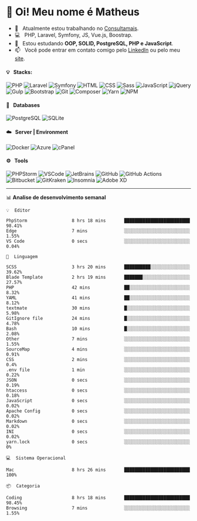 # 👋 Oi! Meu nome é Matheus

- 🔭 &nbsp; Atualmente estou trabalhando no [Consultamais](https://consultamais.com.br/).
- 💻 &nbsp; PHP, Laravel, Symfony, JS, Vue.js, Boostrap.
- 🌱 &nbsp; Estou estudando **OOP, SOLID, PostgreSQL, PHP e JavaScript**.
- 📫 &nbsp; Você pode entrar em contato comigo pelo [LinkedIn](https://www.linkedin.com/in/matheuscamargoxavier/) ou pelo meu [site](https://matheuscamargo.co).

#### 💡 &nbsp; Stacks:
![PHP](https://img.shields.io/badge/-PHP-777BB4?&logo=php&logoColor=FFFFFF)
![Laravel](https://img.shields.io/badge/-Laravel-FF2D20?&logo=laravel&logoColor=FFFFFF)
![Symfony](https://img.shields.io/badge/-Symfony-000000?&logo=symfony&logoColor=FFFFFF)
![HTML](https://img.shields.io/badge/-HTML-E34F26?&logo=html5&logoColor=FFFFFF)
![CSS](https://img.shields.io/badge/-CSS-1572B6?&logo=css3&logoColor=FFFFFF)
![Sass](https://img.shields.io/badge/-Sass-CC6699?&logo=sass&logoColor=FFFFFF)
![JavaScript](https://img.shields.io/badge/-JavaScript-F7DF1E?&logo=javascript&logoColor=FFFFFF)
![jQuery](https://img.shields.io/badge/-jQuery-0769AD?&logo=jquery&logoColor=FFFFFF)
![Gulp](https://img.shields.io/badge/-Gulp-CF4647?&logo=gulp&logoColor=FFFFFF)
![Bootstrap](https://img.shields.io/badge/-Bootstrap-7952B3?&logo=bootstrap&logoColor=FFFFFF)
![Git](https://img.shields.io/badge/-Git-F05032?&logo=git&logoColor=FFFFFF)
![Composer](https://img.shields.io/badge/-Composer-885630?&logo=composer&logoColor=FFFFFF)
![Yarn](https://img.shields.io/badge/-Yarn-2C8EBB?&logo=yarn&logoColor=FFFFFF)
![NPM](https://img.shields.io/badge/-npm-CB3837?&logo=npm&logoColor=FFFFFF)

#### 💾 &nbsp; Databases
![PostgreSQL](https://img.shields.io/badge/-PostgreSQL-336791?&logo=PostgreSQL&logoColor=FFFFFF)
![SQLite](https://img.shields.io/badge/-SQLite-003B57?&logo=SQLite&logoColor=FFFFFF)

#### ☁️ &nbsp; Server | Environment
![Docker](https://img.shields.io/badge/-Docker-2496ED?&logo=docker&logoColor=FFFFFF)
![Azure](https://img.shields.io/badge/-Azure-0089D6?&logo=microsoft%20azure&logoColor=FFFFFF)
![cPanel](https://img.shields.io/badge/-cPanel-FF6C2C?&logo=cpanel&logoColor=FFFFFF)

#### ⚙️ &nbsp; Tools
![PHPStorm](https://img.shields.io/badge/-PHPStorm-000000?&logo=PHPStorm&logoColor=FFFFFF)
![VSCode](https://img.shields.io/badge/-VSCode-007ACC?&logo=Visual%20Studio%20Code&logoColor=FFFFFF) 
![JetBrains](https://img.shields.io/badge/-JetBrains-000000?&logo=jetbrains&logoColor=FFFFFF) 
![GitHub](https://img.shields.io/badge/-GitHub-181717?&logo=github&logoColor=FFFFFF) 
![GitHub Actions](https://img.shields.io/badge/-GitHub%20Actions-181717?&logo=GitHub%20Actions&logoColor=FFFFFF) 
![Bitbucket](https://img.shields.io/badge/-Bitbucket-0052CC?&logo=bitbucket&logoColor=FFFFFF)
![GitKraken](https://img.shields.io/badge/-GitKraken-179287?&logo=GitKraken&logoColor=FFFFFF)
![Insomnia](https://img.shields.io/badge/-Insomnia-5849BE?&logo=Insomnia&logoColor=FFFFFF)
![Adobe XD](https://img.shields.io/badge/-Adobe%20XD-FF61F6?&logo=adobe%20xd&logoColor=FFFFFF) 
_______

📊  **Analise de desenvolvimento semanal**
```text
💡  Editor

PhpStorm                 8 hrs 18 mins       █████████████████████████     98.41%
Edge                     7 mins              ░░░░░░░░░░░░░░░░░░░░░░░░░      1.55%
VS Code                  0 secs              ░░░░░░░░░░░░░░░░░░░░░░░░░      0.04%
```
```text
💬  Linguagem

SCSS                     3 hrs 20 mins       ██████████░░░░░░░░░░░░░░░     39.62%
Blade Template           2 hrs 19 mins       ███████░░░░░░░░░░░░░░░░░░     27.57%
PHP                      42 mins             ██░░░░░░░░░░░░░░░░░░░░░░░      8.32%
YAML                     41 mins             ██░░░░░░░░░░░░░░░░░░░░░░░      8.12%
textmate                 30 mins             █░░░░░░░░░░░░░░░░░░░░░░░░      5.98%
GitIgnore file           24 mins             █░░░░░░░░░░░░░░░░░░░░░░░░      4.78%
Bash                     10 mins             █░░░░░░░░░░░░░░░░░░░░░░░░      2.08%
Other                    7 mins              ░░░░░░░░░░░░░░░░░░░░░░░░░      1.55%
SourceMap                4 mins              ░░░░░░░░░░░░░░░░░░░░░░░░░      0.91%
CSS                      2 mins              ░░░░░░░░░░░░░░░░░░░░░░░░░       0.4%
.env file                1 min               ░░░░░░░░░░░░░░░░░░░░░░░░░      0.22%
JSON                     0 secs              ░░░░░░░░░░░░░░░░░░░░░░░░░      0.19%
htaccess                 0 secs              ░░░░░░░░░░░░░░░░░░░░░░░░░      0.18%
JavaScript               0 secs              ░░░░░░░░░░░░░░░░░░░░░░░░░      0.02%
Apache Config            0 secs              ░░░░░░░░░░░░░░░░░░░░░░░░░      0.02%
Markdown                 0 secs              ░░░░░░░░░░░░░░░░░░░░░░░░░      0.02%
INI                      0 secs              ░░░░░░░░░░░░░░░░░░░░░░░░░      0.02%
yarn.lock                0 secs              ░░░░░░░░░░░░░░░░░░░░░░░░░         0%
```
```text
💻  Sistema Operacional

Mac                      8 hrs 26 mins       █████████████████████████       100%
```
```text
📦  Categoria

Coding                   8 hrs 18 mins       █████████████████████████     98.45%
Browsing                 7 mins              ░░░░░░░░░░░░░░░░░░░░░░░░░      1.55%
```
